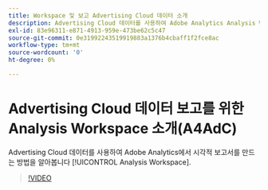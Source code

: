 ```yaml
---
title: Workspace 및 보고 Advertising Cloud 데이터 소개
description: Advertising Cloud 데이터를 사용하여 Adobe Analytics Analysis Workspace에서 시각적 보고서를 만드는 방법을 알아봅니다.
exl-id: 83e96311-e871-4913-959e-473be62c5c47
source-git-commit: 0e31992243519919883a1376b4cbaff1f2fce8ac
workflow-type: tm+mt
source-wordcount: '0'
ht-degree: 0%

---
```


# Advertising Cloud 데이터 보고를 위한 Analysis Workspace 소개(A4AdC)

Advertising Cloud 데이터를 사용하여 Adobe Analytics에서 시각적 보고서를 만드는 방법을 알아봅니다 [!UICONTROL Analysis Workspace].

>[!VIDEO](https://video.tv.adobe.com/v/33492)
